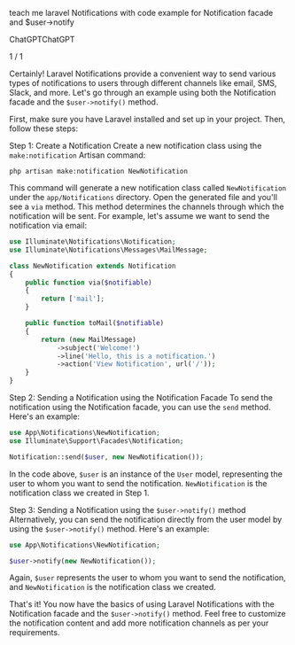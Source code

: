 teach me laravel Notifications with code example for Notification facade and $user->notify

ChatGPTChatGPT

1 / 1

Certainly! Laravel Notifications provide a convenient way to send various types of notifications to users through different channels like email, SMS, Slack, and more. Let's go through an example using both the Notification facade and the `$user->notify()` method.

First, make sure you have Laravel installed and set up in your project. Then, follow these steps:

Step 1: Create a Notification Create a new notification class using the `make:notification` Artisan command:

```
php artisan make:notification NewNotification

```

This command will generate a new notification class called `NewNotification` under the `app/Notifications` directory. Open the generated file and you'll see a `via` method. This method determines the channels through which the notification will be sent. For example, let's assume we want to send the notification via email:

```php
use Illuminate\Notifications\Notification;
use Illuminate\Notifications\Messages\MailMessage;

class NewNotification extends Notification
{
    public function via($notifiable)
    {
        return ['mail'];
    }

    public function toMail($notifiable)
    {
        return (new MailMessage)
            ->subject('Welcome!')
            ->line('Hello, this is a notification.')
            ->action('View Notification', url('/'));
    }
}

```

Step 2: Sending a Notification using the Notification Facade To send the notification using the Notification facade, you can use the `send` method. Here's an example:

```php
use App\Notifications\NewNotification;
use Illuminate\Support\Facades\Notification;

Notification::send($user, new NewNotification());

```

In the code above, `$user` is an instance of the `User` model, representing the user to whom you want to send the notification. `NewNotification` is the notification class we created in Step 1.

Step 3: Sending a Notification using the `$user->notify()` method Alternatively, you can send the notification directly from the user model by using the `$user->notify()` method. Here's an example:

```php
use App\Notifications\NewNotification;

$user->notify(new NewNotification());

```

Again, `$user` represents the user to whom you want to send the notification, and `NewNotification` is the notification class we created.

That's it! You now have the basics of using Laravel Notifications with the Notification facade and the `$user->notify()` method. Feel free to customize the notification content and add more notification channels as per your requirements.
